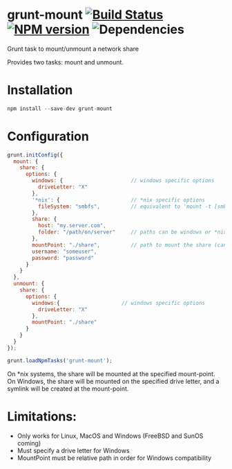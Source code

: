 # grunt-mount [![Build Status](https://travis-ci.org/andyroyle/grunt-mount.png?branch=master)](https://travis-ci.org/andyroyle/grunt-mount) [![NPM version](https://badge.fury.io/js/grunt-mount.png)](http://badge.fury.io/js/grunt-mount) ![Dependencies](https://david-dm.org/andyroyle/grunt-mount.png)

Grunt task to mount/unmount a network share

Provides two tasks: mount and unmount.

# Installation

```js
npm install --save-dev grunt-mount
```

# Configuration

```js
grunt.initConfig({
  mount: {
    share: {
      options: {
        windows: {                      // windows specific options
          driveLetter: "X"
        },
        '*nix': {                       // *nix specific options
          fileSystem: "smbfs",          // equivalent to 'mount -t [smbfs|cifs|nfs]'
        },
        share: {
          host: "my.server.com",
          folder: "/path/on/server"     // paths can be windows or *nix style (will be normalised)
        },
        mountPoint: "./share",          // path to mount the share (can be windows or unix style)
        username: "someuser",
        password: "password"
      }
    }
  },
  unmount: {
    share: {
      options: {
        windows:{                    // windows specific options
          driveLetter: "X"
        },
        mountPoint: "./share"
      }
    }
  }
});

grunt.loadNpmTasks('grunt-mount');
```

On *nix systems, the share will be mounted at the specified mount-point. On Windows, the share will be mounted on the specified drive letter, and a symlink will be created at the mount-point.

# Limitations:

- Only works for Linux, MacOS and Windows (FreeBSD and SunOS coming)
- Must specify a drive letter for Windows
- MountPoint must be relative path in order for Windows compatibility
